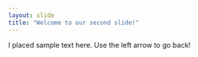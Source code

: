 ```yaml
---
layout: slide
title: "Welcome to our second slide!"
---
```

I placed sample text here.
Use the left arrow to go back!
